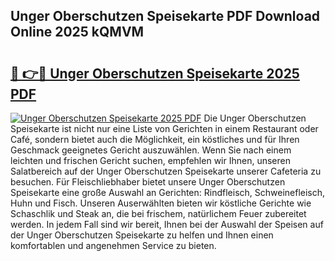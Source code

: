 ## Unger Oberschutzen Speisekarte PDF Download Online 2025 kQMVM

# <h2><a href="http://gc5s6aa.nevu.top/?p=Unger+Oberschutzen+Speisekarte">🔗 👉🔴 Unger Oberschutzen Speisekarte 2025 PDF</a></h2>

[![Unger Oberschutzen Speisekarte 2025 PDF](https://i.imgur.com/dBaPXMq.png)](http://gc5s6aa.nevu.top/?p=Unger+Oberschutzen+Speisekarte)
Die Unger Oberschutzen Speisekarte ist nicht nur eine Liste von Gerichten in einem Restaurant oder Café, sondern bietet auch die Möglichkeit, ein köstliches und für Ihren Geschmack geeignetes Gericht auszuwählen. Wenn Sie nach einem leichten und frischen Gericht suchen, empfehlen wir Ihnen, unseren Salatbereich auf der Unger Oberschutzen Speisekarte unserer Cafeteria zu besuchen. Für Fleischliebhaber bietet unsere Unger Oberschutzen Speisekarte eine große Auswahl an Gerichten: Rindfleisch, Schweinefleisch, Huhn und Fisch. Unseren Auserwählten bieten wir köstliche Gerichte wie Schaschlik und Steak an, die bei frischem, natürlichem Feuer zubereitet werden. In jedem Fall sind wir bereit, Ihnen bei der Auswahl der Speisen auf der Unger Oberschutzen Speisekarte zu helfen und Ihnen einen komfortablen und angenehmen Service zu bieten.
